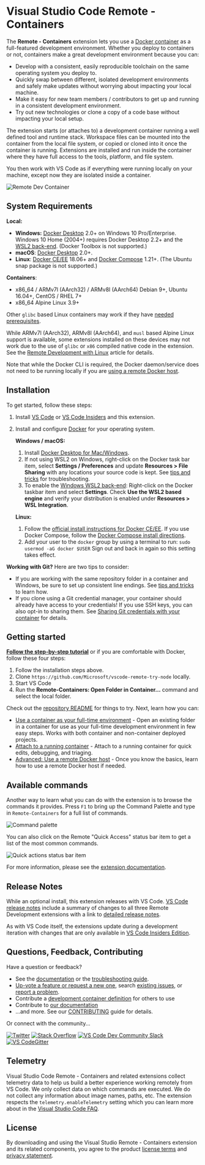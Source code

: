 # Visual Studio Code Remote - Containers

The **Remote - Containers** extension lets you use a [Docker container](https://docker.com) as a full-featured development environment. Whether you deploy to containers or not, containers make a great development environment because you can:

- Develop with a consistent, easily reproducible toolchain on the same operating system you deploy to.
- Quickly swap between different, isolated development environments and safely make updates without worrying about impacting your local machine.
- Make it easy for new team members / contributors to get up and running in a consistent development environment.
- Try out new technologies or clone a copy of a code base without impacting your local setup.

The extension starts (or attaches to) a development container running a well defined tool and runtime stack. Workspace files can be mounted into the container from the local file system, or copied or cloned into it once the container is running. Extensions are installed and run inside the container where they have full access to the tools, platform, and file system.

You then work with VS Code as if everything were running locally on your machine, except now they are isolated inside a container.

![Remote Dev Container](https://microsoft.github.io/vscode-remote-release/images/remote-containers-readme.gif)

## System Requirements

**Local:**

- **Windows:** [Docker Desktop](https://www.docker.com/products/docker-desktop) 2.0+ on Windows 10 Pro/Enterprise. Windows 10 Home (2004+) requires Docker Desktop 2.2+ and the [WSL2 back-end](https://aka.ms/vscode-remote/containers/docker-wsl2). (Docker Toolbox is not supported.)
- **macOS**: [Docker Desktop](https://www.docker.com/products/docker-desktop) 2.0+.
- **Linux**: [Docker CE/EE](https://docs.docker.com/install/#supported-platforms) 18.06+ and [Docker Compose](https://docs.docker.com/compose/install) 1.21+. (The Ubuntu snap package is not supported.)

**Containers**:

* x86_64 / ARMv7l (AArch32) / ARMv8l (AArch64) Debian 9+, Ubuntu 16.04+, CentOS / RHEL 7+
* x86_64 Alpine Linux 3.9+

Other `glibc` based Linux containers may work if they have [needed prerequisites](https://aka.ms/vscode-remote/linux).

While ARMv7l (AArch32), ARMv8l (AArch64), and `musl` based Alpine Linux support is available, some extensions installed on these devices may not work due to the use of `glibc` or `x86` compiled native code in the extension. See the [Remote Development with Linux](https://aka.ms/vscode-remote/linux) article for details.

Note that while the Docker CLI is required, the Docker daemon/service does not need to be running locally if you are [using a remote Docker host](https://aka.ms/vscode-remote/containers/remote-host). 

## Installation

To get started, follow these steps:

1. Install [VS Code](https://code.visualstudio.com/) or [VS Code Insiders](https://code.visualstudio.com/insiders/) and this extension.

2. Install and configure [Docker](https://www.docker.com/get-started) for your operating system.

   **Windows / macOS:**
    1. Install [Docker Desktop for Mac/Windows](https://www.docker.com/products/docker-desktop).
    2. If not using WSL2 on Windows, right-click on the Docker task bar item, select **Settings / Preferences** and update **Resources > File Sharing** with any locations your source code is kept. See [tips and tricks](https://aka.ms/vscode-remote/containers/troubleshooting) for troubleshooting.
    3. To enable the [Windows WSL2 back-end](https://aka.ms/vscode-remote/containers/docker-wsl2): Right-click on the Docker taskbar item and select **Settings**. Check **Use the WSL2 based engine** and verify your distribution is enabled under **Resources > WSL Integration**.

    **Linux:**
    1. Follow the [official install instructions for Docker CE/EE](https://docs.docker.com/install/#supported-platforms). If you use Docker Compose, follow the [Docker Compose install directions](https://docs.docker.com/compose/install/).
    2. Add your user to the `docker` group by using a terminal to run: `sudo usermod -aG docker $USER` Sign out and back in again so this setting takes effect.

**Working with Git?** Here are two tips to consider:

- If you are working with the same repository folder in a container and Windows, be sure to set up consistent line endings. See [tips and tricks](https://aka.ms/vscode-remote/containers/troubleshooting/crlf) to learn how.
- If you clone using a Git credential manager, your container should already have access to your credentials! If you use SSH keys, you can also opt-in to sharing them. See [Sharing Git credentials with your container](https://aka.ms/vscode-remote/containers/git) for details.

## Getting started

**[Follow the step-by-step tutorial](https://aka.ms/vscode-remote/containers/tutorial-sandbox)** or if you are comfortable with Docker, follow these four steps:

1. Follow the installation steps above.
2. Clone `https://github.com/Microsoft/vscode-remote-try-node` locally.
2. Start VS Code
3. Run the **Remote-Containers: Open Folder in Container...** command and select the local folder.

Check out the [repository README](https://github.com/Microsoft/vscode-remote-try-node) for things to try. Next, learn how you can:

- [Use a container as your full-time environment](https://aka.ms/vscode-remote/containers/getting-started/open) - Open an existing folder in a container for use as your full-time development environment in few easy steps. Works with both container and non-container deployed projects.
- [Attach to a running container](https://aka.ms/vscode-remote/containers/getting-started/attach) - Attach to a running container for quick edits, debugging, and triaging.
- [Advanced: Use a remote Docker host](https://aka.ms/vscode-remote/containers/remote-host) - Once you know the basics, learn how to use a remote Docker host if needed.

## Available commands

Another way to learn what you can do with the extension is to browse the commands it provides. Press `F1` to bring up the Command Palette and type in `Remote-Containers` for a full list of commands.

![Command palette](https://microsoft.github.io/vscode-remote-release/images/remote-command-palette.png)

You can also click on the Remote "Quick Access" status bar item to get a list of the most common commands.

![Quick actions status bar item](https://microsoft.github.io/vscode-remote-release/images/remote-dev-status-bar.png)

For more information, please see the [extension documentation](https://aka.ms/vscode-remote/containers).

## Release Notes

While an optional install, this extension releases with VS Code. [VS Code release notes](https://code.visualstudio.com/updates/) include a summary of changes to all three Remote Development extensions with a link to [detailed release notes](https://github.com/microsoft/vscode-docs/tree/master/remote-release-notes).

As with VS Code itself, the extensions update during a development iteration with changes that are only available in [VS Code Insiders Edition](https://code.visualstudio.com/insiders/).

## Questions, Feedback, Contributing

Have a question or feedback?

- See the [documentation](https://aka.ms/vscode-remote) or the [troubleshooting guide](https://aka.ms/vscode-remote/troubleshooting).
- [Up-vote a feature or request a new one](https://aka.ms/vscode-remote/feature-requests), search [existing issues](https://aka.ms/vscode-remote/issues), or [report a problem](https://aka.ms/vscode-remote/issues/new).
- Contribute a [development container definition](https://aka.ms/vscode-dev-containers) for others to use
- Contribute to [our documentation](https://github.com/Microsoft/vscode-docs)
- ...and more. See our [CONTRIBUTING](https://aka.ms/vscode-remote/contributing) guide for details.

Or connect with the community...

[![Twitter](https://microsoft.github.io/vscode-remote-release/images/Twitter_Social_Icon_24x24.png)](https://aka.ms/vscode-remote/twitter) [![Stack Overflow](https://microsoft.github.io/vscode-remote-release/images/so-image-24x24.png)](https://stackoverflow.com/questions/tagged/vscode) [![VS Code Dev Community Slack](https://microsoft.github.io/vscode-remote-release/images/Slack_Mark-24x24.png)](https://aka.ms/vscode-dev-community) [![VS CodeGitter](https://microsoft.github.io/vscode-remote-release/images/gitter-icon-24x24.png)](https://gitter.im/Microsoft/vscode)

## Telemetry

Visual Studio Code Remote - Containers and related extensions collect telemetry data to help us build a better experience working remotely from VS Code. We only collect data on which commands are executed. We do not collect any information about image names, paths, etc. The extension respects the `telemetry.enableTelemetry` setting which you can learn more about in the [Visual Studio Code FAQ](https://aka.ms/vscode-remote/telemetry).

## License

By downloading and using the Visual Studio Remote - Containers extension and its related components, you agree to the product [license terms](https://go.microsoft.com/fwlink/?linkid=2077057) and [privacy statement](https://www.microsoft.com/en-us/privacystatement/EnterpriseDev/default.aspx).

